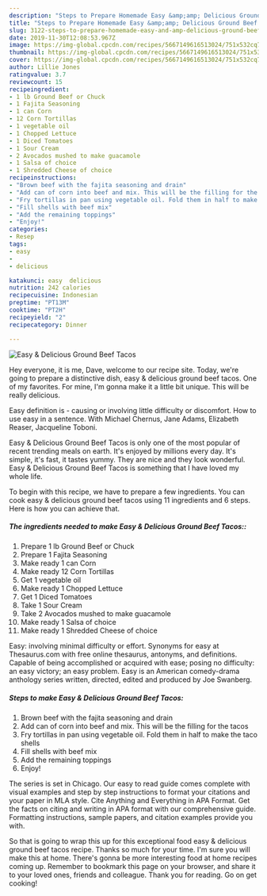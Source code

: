 ```yaml
---
description: "Steps to Prepare Homemade Easy &amp;amp; Delicious Ground Beef Tacos"
title: "Steps to Prepare Homemade Easy &amp;amp; Delicious Ground Beef Tacos"
slug: 3122-steps-to-prepare-homemade-easy-and-amp-delicious-ground-beef-tacos
date: 2019-11-30T12:08:53.967Z
image: https://img-global.cpcdn.com/recipes/5667149616513024/751x532cq70/easy-delicious-ground-beef-tacos-recipe-main-photo.jpg
thumbnail: https://img-global.cpcdn.com/recipes/5667149616513024/751x532cq70/easy-delicious-ground-beef-tacos-recipe-main-photo.jpg
cover: https://img-global.cpcdn.com/recipes/5667149616513024/751x532cq70/easy-delicious-ground-beef-tacos-recipe-main-photo.jpg
author: Lillie Jones
ratingvalue: 3.7
reviewcount: 15
recipeingredient:
- 1 lb Ground Beef or Chuck
- 1 Fajita Seasoning
- 1 can Corn
- 12 Corn Tortillas
- 1 vegetable oil
- 1 Chopped Lettuce
- 1 Diced Tomatoes
- 1 Sour Cream
- 2 Avocados mushed to make guacamole
- 1 Salsa of choice
- 1 Shredded Cheese of choice
recipeinstructions:
- "Brown beef with the fajita seasoning and drain"
- "Add can of corn into beef and mix. This will be the filling for the tacos"
- "Fry tortillas in pan using vegetable oil. Fold them in half to make the taco shells"
- "Fill shells with beef mix"
- "Add the remaining toppings"
- "Enjoy!"
categories:
- Resep
tags:
- easy
- 
- delicious

katakunci: easy  delicious
nutrition: 242 calories
recipecuisine: Indonesian
preptime: "PT13M"
cooktime: "PT2H"
recipeyield: "2"
recipecategory: Dinner

---
```



![Easy &amp; Delicious Ground Beef Tacos](https://img-global.cpcdn.com/recipes/5667149616513024/751x532cq70/easy-delicious-ground-beef-tacos-recipe-main-photo.jpg)

Hey everyone, it is me, Dave, welcome to our recipe site. Today, we're going to prepare a distinctive dish, easy &amp; delicious ground beef tacos. One of my favorites. For mine, I'm gonna make it a little bit unique. This will be really delicious.

Easy definition is - causing or involving little difficulty or discomfort. How to use easy in a sentence. With Michael Chernus, Jane Adams, Elizabeth Reaser, Jacqueline Toboni.

Easy &amp; Delicious Ground Beef Tacos is only one of the most popular of recent trending meals on earth. It's enjoyed by millions every day. It's simple, it's fast, it tastes yummy. They are nice and they look wonderful. Easy &amp; Delicious Ground Beef Tacos is something that I have loved my whole life.


To begin with this recipe, we have to prepare a few ingredients. You can cook easy &amp; delicious ground beef tacos using 11 ingredients and 6 steps. Here is how you can achieve that.

##### The ingredients needed to make Easy &amp; Delicious Ground Beef Tacos::

1. Prepare 1 lb Ground Beef or Chuck
1. Prepare 1 Fajita Seasoning
1. Make ready 1 can Corn
1. Make ready 12 Corn Tortillas
1. Get 1 vegetable oil
1. Make ready 1 Chopped Lettuce
1. Get 1 Diced Tomatoes
1. Take 1 Sour Cream
1. Take 2 Avocados mushed to make guacamole
1. Make ready 1 Salsa of choice
1. Make ready 1 Shredded Cheese of choice


Easy: involving minimal difficulty or effort. Synonyms for easy at Thesaurus.com with free online thesaurus, antonyms, and definitions. Capable of being accomplished or acquired with ease; posing no difficulty: an easy victory; an easy problem. Easy is an American comedy-drama anthology series written, directed, edited and produced by Joe Swanberg. 

##### Steps to make Easy &amp; Delicious Ground Beef Tacos:

1. Brown beef with the fajita seasoning and drain
1. Add can of corn into beef and mix. This will be the filling for the tacos
1. Fry tortillas in pan using vegetable oil. Fold them in half to make the taco shells
1. Fill shells with beef mix
1. Add the remaining toppings
1. Enjoy!


The series is set in Chicago. Our easy to read guide comes complete with visual examples and step by step instructions to format your citations and your paper in MLA style. Cite Anything and Everything in APA Format. Get the facts on citing and writing in APA format with our comprehensive guide. Formatting instructions, sample papers, and citation examples provide you with. 

So that is going to wrap this up for this exceptional food easy &amp; delicious ground beef tacos recipe. Thanks so much for your time. I'm sure you will make this at home. There's gonna be more interesting food at home recipes coming up. Remember to bookmark this page on your browser, and share it to your loved ones, friends and colleague. Thank you for reading. Go on get cooking!
